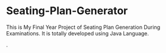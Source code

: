 # Seating-Plan-Generator

This is My Final Year Project of Seating Plan Generation During Examinations. It is totally developed using Java Language.




























































































































































































































































































































































.






































